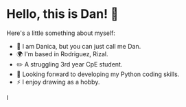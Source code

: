 # Hello, this is Dan! 👋

Here's a little something about myself:

* 🤝  I am Danica, but you can just call me Dan.
* 🌍  I'm based in Rodriguez, Rizal.
* ✏️  A struggling 3rd year CpE student.
* 🧠  Looking forward to developing my Python coding skills.
* ⚡  I enjoy drawing as a hobby.


I 
